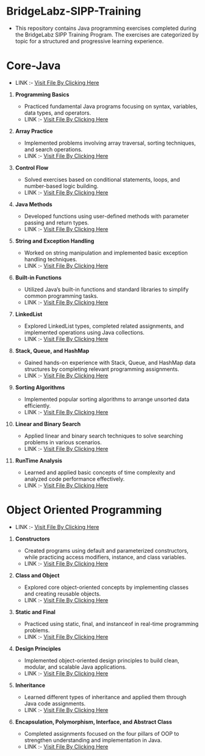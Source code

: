 # BridgeLabz-SIPP-Training
   - This repository contains Java programming exercises completed during the BridgeLabz SIPP Training Program. The exercises are categorized by topic for a structured and progressive learning experience.

# Core-Java
   - LINK :- [Visit File By Clicking Here](https://github.com/Sparsh2002-Ranjan/BridgeLabz-SIPP-Training/tree/Core-Java)


1. **Programming Basics**
   - Practiced fundamental Java programs focusing on syntax, variables, data types, and operators.
   - LINK :- [Visit File By Clicking Here](https://github.com/Sparsh2002-Ranjan/BridgeLabz-SIPP-Training/tree/Core-Java/ProgrammingElements)


2. **Array Practice**
   - Implemented problems involving array traversal, sorting techniques, and search operations.
   - LINK :- [Visit File By Clicking Here](https://github.com/Sparsh2002-Ranjan/BridgeLabz-SIPP-Training/tree/Core-Java/Arrays%20Practices)

3. **Control Flow**
   - Solved exercises based on conditional statements, loops, and number-based logic building.
   - LINK :- [Visit File By Clicking Here](https://github.com/Sparsh2002-Ranjan/BridgeLabz-SIPP-Training/tree/Core-Java/ControlFlow)

4. **Java Methods**
   - Developed functions using user-defined methods with parameter passing and return types.
   - LINK :- [Visit File By Clicking Here](https://github.com/Sparsh2002-Ranjan/BridgeLabz-SIPP-Training/tree/Core-Java/JavaMethodsPractices)

5. **String and Exception Handling**
   - Worked on string manipulation and implemented basic exception handling techniques.
   - LINK :- [Visit File By Clicking Here](https://github.com/Sparsh2002-Ranjan/BridgeLabz-SIPP-Training/tree/Core-Java/JavaStringPractices)

6. **Built-in Functions**
   - Utilized Java’s built-in functions and standard libraries to simplify common programming tasks.
   - LINK :- [Visit File By Clicking Here](https://github.com/Sparsh2002-Ranjan/BridgeLabz-SIPP-Training/tree/Core-Java/BuiltInFunctionPracticeProblems)

7. **LinkedList**
   - Explored LinkedList types, completed related assignments, and implemented operations using Java collections.
   - LINK :- [Visit File By Clicking Here](https://github.com/Sparsh2002-Ranjan/BridgeLabz-SIPP-Training/tree/Core-Java/LinkedList)

8. **Stack, Queue, and HashMap**
   - Gained hands-on experience with Stack, Queue, and HashMap data structures by completing relevant programming assignments.
   - LINK :- [Visit File By Clicking Here](https://github.com/Sparsh2002-Ranjan/BridgeLabz-SIPP-Training/tree/Core-Java/HashMapAndStack)

9. **Sorting Algorithms**
   - Implemented popular sorting algorithms to arrange unsorted data efficiently.
   - LINK :- [Visit File By Clicking Here](https://github.com/Sparsh2002-Ranjan/BridgeLabz-SIPP-Training/tree/Core-Java/Sorting)

10. **Linear and Binary Search**
    - Applied linear and binary search techniques to solve searching problems in various scenarios.
    - LINK :- [Visit File By Clicking Here](https://github.com/Sparsh2002-Ranjan/BridgeLabz-SIPP-Training/tree/Core-Java/LinearAndBinarySearch)

11. **RunTime Analysis**
    - Learned and applied basic concepts of time complexity and analyzed code performance effectively.
    - LINK :- [Visit File By Clicking Here](https://github.com/Sparsh2002-Ranjan/BridgeLabz-SIPP-Training/tree/Core-Java/RuntimeAnalysis)



# Object Oriented Programming
   - LINK :- [Visit File By Clicking Here](https://github.com/Sparsh2002-Ranjan/BridgeLabz-SIPP-Training/tree/ObjectOrientedProgramming)


1. **Constructors**
   - Created programs using default and parameterized constructors, while practicing access modifiers, instance, and class variables.
   - LINK :- [Visit File By Clicking Here](https://github.com/Sparsh2002-Ranjan/BridgeLabz-SIPP-Training/tree/ObjectOrientedProgramming/JavaConstructors)

2. **Class and Object**
   - Explored core object-oriented concepts by implementing classes and creating reusable objects.
   - LINK :- [Visit File By Clicking Here](https://github.com/Sparsh2002-Ranjan/BridgeLabz-SIPP-Training/tree/ObjectOrientedProgramming/JavaClassAndObject)

3. **Static and Final**
   - Practiced using static, final, and instanceof in real-time programming problems.
   - LINK :- [Visit File By Clicking Here](https://github.com/Sparsh2002-Ranjan/BridgeLabz-SIPP-Training/tree/ObjectOrientedProgramming/StaticFinalAnsInstanceofOperator)

4. **Design Principles**
   - Implemented object-oriented design principles to build clean, modular, and scalable Java applications.
   - LINK :- [Visit File By Clicking Here](https://github.com/Sparsh2002-Ranjan/BridgeLabz-SIPP-Training/tree/ObjectOrientedProgramming/OOPSDesignProblems)

5. **Inheritance**
   - Learned different types of inheritance and applied them through Java code assignments.
   - LINK :- [Visit File By Clicking Here](https://github.com/Sparsh2002-Ranjan/BridgeLabz-SIPP-Training/tree/ObjectOrientedProgramming/Inheritance)

6. **Encapsulation, Polymorphism, Interface, and Abstract Class**
   - Completed assignments focused on the four pillars of OOP to strengthen understanding and implementation in Java.
   - LINK :- [Visit File By Clicking Here](https://github.com/Sparsh2002-Ranjan/BridgeLabz-SIPP-Training/tree/ObjectOrientedProgramming/EncapsulationAndPolymorphism)

